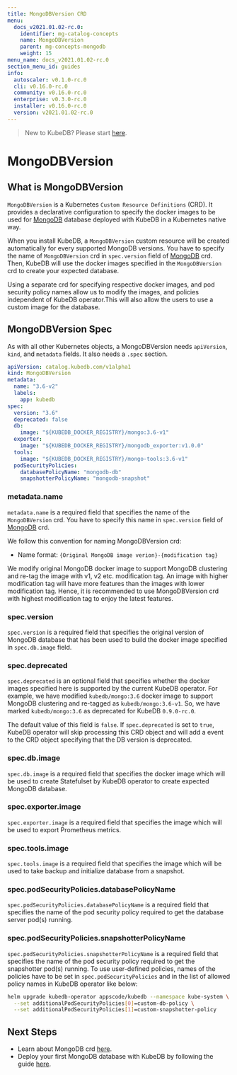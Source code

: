 ```yaml
---
title: MongoDBVersion CRD
menu:
  docs_v2021.01.02-rc.0:
    identifier: mg-catalog-concepts
    name: MongoDBVersion
    parent: mg-concepts-mongodb
    weight: 15
menu_name: docs_v2021.01.02-rc.0
section_menu_id: guides
info:
  autoscaler: v0.1.0-rc.0
  cli: v0.16.0-rc.0
  community: v0.16.0-rc.0
  enterprise: v0.3.0-rc.0
  installer: v0.16.0-rc.0
  version: v2021.01.02-rc.0
---
```


> New to KubeDB? Please start [here](/docs/v2021.01.02-rc.0/README).

# MongoDBVersion

## What is MongoDBVersion

`MongoDBVersion` is a Kubernetes `Custom Resource Definitions` (CRD). It provides a declarative configuration to specify the docker images to be used for [MongoDB](https://www.mongodb.com/) database deployed with KubeDB in a Kubernetes native way.

When you install KubeDB, a `MongoDBVersion` custom resource will be created automatically for every supported MongoDB versions. You have to specify the name of `MongoDBVersion` crd in `spec.version` field of [MongoDB](/docs/v2021.01.02-rc.0/guides/mongodb/concepts/mongodb) crd. Then, KubeDB will use the docker images specified in the `MongoDBVersion` crd to create your expected database.

Using a separate crd for specifying respective docker images, and pod security policy names allow us to modify the images, and policies independent of KubeDB operator.This will also allow the users to use a custom image for the database.

## MongoDBVersion Spec

As with all other Kubernetes objects, a MongoDBVersion needs `apiVersion`, `kind`, and `metadata` fields. It also needs a `.spec` section.

```yaml
apiVersion: catalog.kubedb.com/v1alpha1
kind: MongoDBVersion
metadata:
  name: "3.6-v2"
  labels:
    app: kubedb
spec:
  version: "3.6"
  deprecated: false
  db:
    image: "${KUBEDB_DOCKER_REGISTRY}/mongo:3.6-v1"
  exporter:
    image: "${KUBEDB_DOCKER_REGISTRY}/mongodb_exporter:v1.0.0"
  tools:
    image: "${KUBEDB_DOCKER_REGISTRY}/mongo-tools:3.6-v1"
  podSecurityPolicies:
    databasePolicyName: "mongodb-db"
    snapshotterPolicyName: "mongodb-snapshot"
```

### metadata.name

`metadata.name` is a required field that specifies the name of the `MongoDBVersion` crd. You have to specify this name in `spec.version` field of [MongoDB](/docs/v2021.01.02-rc.0/guides/mongodb/concepts/mongodb) crd.

We follow this convention for naming MongoDBVersion crd:

- Name format: `{Original MongoDB image verion}-{modification tag}`

We modify original MongoDB docker image to support MongoDB clustering and re-tag the image with v1, v2 etc. modification tag. An image with higher modification tag will have more features than the images with lower modification tag. Hence, it is recommended to use MongoDBVersion crd with highest modification tag to enjoy the latest features.

### spec.version

`spec.version` is a required field that specifies the original version of MongoDB database that has been used to build the docker image specified in `spec.db.image` field.

### spec.deprecated

`spec.deprecated` is an optional field that specifies whether the docker images specified here is supported by the current KubeDB operator. For example, we have modified `kubedb/mongo:3.6` docker image to support MongoDB clustering and re-tagged as `kubedb/mongo:3.6-v1`. So, we have marked `kubedb/mongo:3.6` as deprecated for KubeDB `0.9.0-rc.0`.

The default value of this field is `false`. If `spec.deprecated` is set to `true`, KubeDB operator will skip processing this CRD object and will add a event to the CRD object specifying that the DB version is deprecated.

### spec.db.image

`spec.db.image` is a required field that specifies the docker image which will be used to create Statefulset by KubeDB operator to create expected MongoDB database.

### spec.exporter.image

`spec.exporter.image` is a required field that specifies the image which will be used to export Prometheus metrics.

### spec.tools.image

`spec.tools.image` is a required field that specifies the image which will be used to take backup and initialize database from a snapshot.

### spec.podSecurityPolicies.databasePolicyName

`spec.podSecurityPolicies.databasePolicyName` is a required field that specifies the name of the pod security policy required to get the database server pod(s) running.

### spec.podSecurityPolicies.snapshotterPolicyName

`spec.podSecurityPolicies.snapshotterPolicyName` is a required field that specifies the name of the pod security policy required to get the snapshotter pod(s) running. To use user-defined policies, names of the policies have to be set in `spec.podSecurityPolicies` and in the list of allowed policy names in KubeDB operator like below:

```bash
helm upgrade kubedb-operator appscode/kubedb --namespace kube-system \
  --set additionalPodSecurityPolicies[0]=custom-db-policy \
  --set additionalPodSecurityPolicies[1]=custom-snapshotter-policy
```

## Next Steps

- Learn about MongoDB crd [here](/docs/v2021.01.02-rc.0/guides/mongodb/concepts/mongodb).
- Deploy your first MongoDB database with KubeDB by following the guide [here](/docs/v2021.01.02-rc.0/guides/mongodb/quickstart/quickstart).
